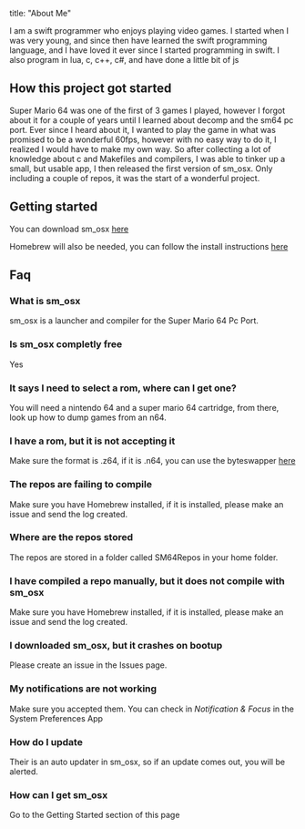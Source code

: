 

title: "About Me"

I am a swift programmer who enjoys playing video games. I started when I was very young, and since then have learned the swift programming language, and I have loved it ever since I started programming in swift. I also program in lua, c, c++, c#, and have done a little bit of js

## How this project got started
Super Mario 64 was one of the first  of 3 games I played, however I forgot about it for a couple of years until I learned about decomp and the sm64 pc port. Ever since I heard about it, I wanted to play the game in what was promised to be a wonderful 60fps, however with no easy way to do it, I realized I would have to make my own way. So after collecting a lot of knowledge about c and Makefiles and compilers, I was able to tinker up a small, but usable app, I then released the first version of sm_osx. Only including a couple of repos, it was the start of a wonderful project.

## Getting started
You can download sm_osx [here](https://github.com/EmeraldLoc/sm_osx/releases/latest/download/sm_osx.zip)

Homebrew will also be needed, you can follow the install instructions [here](https://brew.sh)

## Faq
### What is sm_osx
sm_osx is a launcher and compiler for the Super Mario 64 Pc Port.
### Is sm_osx completly free
Yes
### It says I need to select a rom, where can I get one?
You will need a nintendo 64 and a super mario 64 cartridge, from there, look up how to dump games from an n64.
### I have a rom, but it is not accepting it
Make sure the format is .z64, if it is .n64, you can use the byteswapper [here](https://hack64.net/tools/swapper.php)
### The repos are failing to compile
Make sure you have Homebrew installed, if it is installed, please make an issue and send the log created.
### Where are the repos stored
The repos are stored in a folder called SM64Repos in your home folder.
### I have compiled a repo manually, but it does not compile with sm_osx
Make sure you have Homebrew installed, if it is installed, please make an issue and send the log created.
### I downloaded sm_osx, but it crashes on bootup
Please create an issue in the Issues page.
### My notifications are not working
Make sure you accepted them. You can check in *Notification & Focus* in the System Preferences App
### How do I update
Their is an auto updater in sm_osx, so if an update comes out, you will be alerted.
### How can I get sm_osx
Go to the Getting Started section of this page

